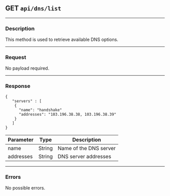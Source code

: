 ## GET `api/dns/list`

---

### Description

This method is used to retrieve available DNS options.

---

### Request

No payload required.

---

### Response

```
{
   "servers" : [
    {
      "name": "handshake"
      "addresses": "103.196.38.38, 103.196.38.39"
    }
   ]
}
```

| Parameter           | Type        | Description                  |
|---------------------|-------------|------------------------------|
| name                | String      | Name of the DNS server       |
| addresses           | String      | DNS server addresses         |

---

### Errors

No possible errors.
